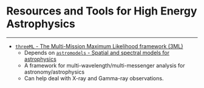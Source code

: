 # Resources and Tools for High Energy Astrophysics

----

* [`threeML` - The Multi-Mission Maximum Likelihood framework (3ML)](https://github.com/threeML/threeML)
    - Depends on [`astromodels` - Spatial and spectral models for astrophysics](https://github.com/threeML/astromodels)
    - A framework for multi-wavelength/multi-messenger analysis for astronomy/astrophysics
    - Can help deal with X-ray and Gamma-ray observations.